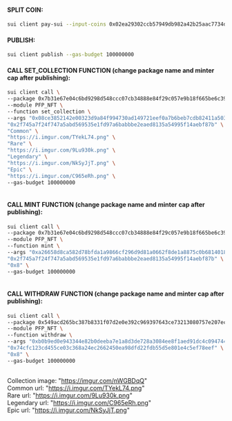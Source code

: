 #### SPLIT COIN:
```bash
sui client pay-sui --input-coins 0x02ea29302ccb57949db982a42b25aac7734dfd8ce39c21a3b6f8539047872047 --recipients 0xe2623b169befe8f6e24e317e4d3afc145ccd4ab7237b9311a02ceb863043e98a --amounts 2000000000 --gas-budget 100000000
 ```

#### PUBLISH:
```bash
sui client publish --gas-budget 100000000
```

#### CALL SET_COLLECTION FUNCTION (change package name and minter cap after publishing):
```bash
sui client call \
--package 0x7b31e67e04c6bd9298d548ccc07cb34888e84f29c057e9b18f665be6c39c5de0 \
--module PFP_NFT \
--function set_collection \
--args "0x08ce3852142e00323d9a84f994730ad149721eef0a7b6beb7cdb82411a503186" \
"0x2f745a7f24f747a5abd569535e1fd97a6babbbe2eaed8135a54995f14aebf87b" \
"Common" \
"https://i.imgur.com/TYekL74.png" \
"Rare" \
"https://i.imgur.com/9Lu930k.png" \
"Legendary" \
"https://i.imgur.com/NkSyJjT.png" \
"Epic" \
"https://i.imgur.com/C965eRh.png" \
--gas-budget 100000000
 
```

#### CALL MINT FUNCTION (change package name and minter cap after publishing):
```bash
sui client call \
--package 0x7b31e67e04c6bd9298d548ccc07cb34888e84f29c057e9b18f665be6c39c5de0 \
--module PFP_NFT \
--function mint \
--args "0xa26658d8ca582d78bfda1a9866cf296d9d81a0662f8de1a8875c0b68140180f9" \
"0x2f745a7f24f747a5abd569535e1fd97a6babbbe2eaed8135a54995f14aebf87b" \
"0x8" \
--gas-budget 100000000
 
```


#### CALL WITHDRAW FUNCTION (change package name and minter cap after publishing):
```bash
sui client call \
--package 0x549acd265bc387b8331f07d2e0e392c969397643ce73213080757e207ec2c885 \
--module PFP_NFT \
--function withdraw \
--args "0xb0b9ed0e943344e82b0deeba7e1a8d3de728a3084ee8f1aed91dc4c094744eb6" \
"0x74cfc123cd455ce03c368a24ec2662450ea98dfd22fdb55d5e801e4c5ef78eef" \
"0x8" \
--gas-budget 100000000
 
```

Collection image:   "https://imgur.com/nWGBDqQ" \
Common url:         "https://i.imgur.com/TYekL74.png" \
Rare url:           "https://i.imgur.com/9Lu930k.png" \
Legendary url:      "https://i.imgur.com/C965eRh.png" \
Epic url:           "https://i.imgur.com/NkSyJjT.png"


 